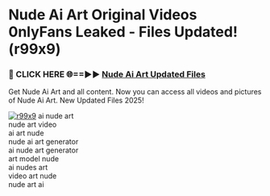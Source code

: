 # Nude Ai Art Original Videos 0nlyFans Leaked - Files Updated! (r99x9)

<h3>🔴 CLICK HERE 🌐==►► <a href="https://tinyurl.com/5h6xmrr3" rel="nofollow">Nude Ai Art Updated Files</a></h3>

Get Nude Ai Art and all content. Now you can access all videos and pictures of Nude Ai Art. New Updated Files 2025!

[![r99x9](https://i.imgur.com/KVD873Z.gif)](https://tinyurl.com/5h6xmrr3)
ai nude art<br>
nude art video<br>
ai art nude<br>
nude ai art generator<br>
ai nude art generator<br>
art model nude<br>
ai nudes art<br>
video art nude<br>
nude art ai
